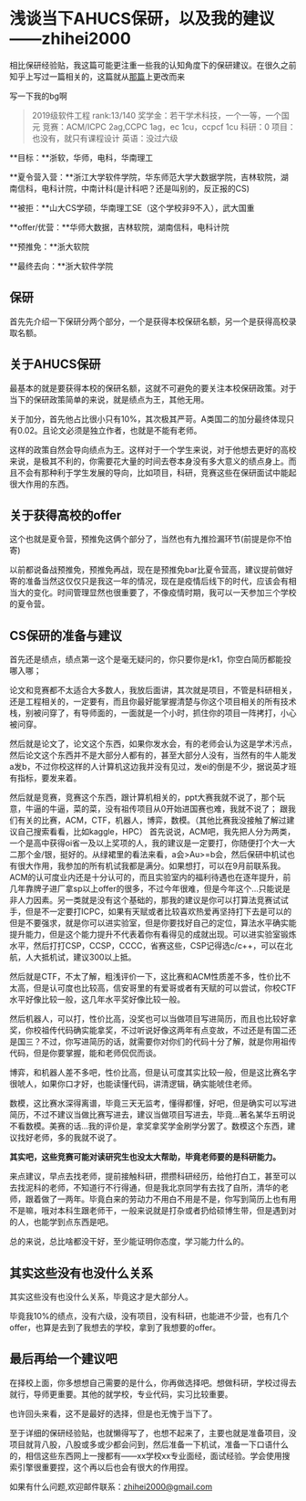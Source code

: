 # 浅谈当下AHUCS保研，以及我的建议——zhihei2000

相比保研经验贴，我这篇可能更注重一些我的认知角度下的保研建议。在很久之前知乎上写过一篇相关的，这篇就从[那篇](https://www.zhihu.com/question/552437912/answer/2709938196)上更改而来

写一下我的bg啊

> 2019级软件工程
> rank:13/140
> 奖学金：若干学术科技，一个一等，一个国元
> 竞赛：ACM/ICPC 2ag,CCPC 1ag，ec 1cu，ccpcf 1cu
> 科研：0
> 项目：也没有，就只有课程设计
> 英语：没过六级

**目标：**浙软，华师，电科，华南理工

**夏令营入营：**浙江大学软件学院，华东师范大学大数据学院，吉林软院，湖南信科，电科计院，中南计科(是计科吧？还是叫别的，反正报的CS)

**被拒：**山大CS学硕，华南理工SE（这个学校非9不入），武大国重

**offer/优营：**华师大数据，吉林软院，湖南信科，电科计院

**预推免：**浙大软院

**最终去向：**浙大软件学院

## 保研

首先先介绍一下保研分两个部分，一个是获得本校保研名额，另一个是获得高校录取名额。 

## 关于AHUCS保研

最基本的就是要获得本校的保研名额，这就不可避免的要关注本校保研政策。对于当下的保研政策简单的来说，就是绩点为王，其他无用。

关于加分，首先他占比很小只有10%，其次极其严苛。A类国二的加分最终体现只有0.02。且论文必须是独立作者，也就是不能有老师。

这样的政策自然会导向绩点为王。这样对于一个学生来说，对于他想去更好的高校来说，是极其不利的，你需要花大量的时间去卷本身没有多大意义的绩点身上。而且不会有那种利于学生发展的导向，比如项目，科研，竞赛这些在保研面试中能起很大作用的东西。

## 关于获得高校的offer

这个也就是夏令营，预推免这俩个部分了，当然也有九推捡漏环节(前提是你不怕寄)

以前都说备战预推免，预推免再战，现在是预推免bar比夏令营高，建议提前做好寄的准备当然这仅仅只是我这一年的情况，现在是疫情后线下的时代，应该会有相当大的变化。时间管理显然也很重要了，不像疫情时期，我可以一天参加三个学校的夏令营。

## CS保研的准备与建议

首先还是绩点，绩点第一这个是毫无疑问的，你只要你是rk1，你空白简历都能投哪入哪；

论文和竞赛都不太适合大多数人，我放后面讲，其次就是项目，不管是科研相关，还是工程相关的，一定要有，而且你最好能掌握清楚与你这个项目相关的所有技术栈，别被问穿了，有导师面的，一面就是一个小时，抓住你的项目一阵拷打，小心被问穿。

然后就是论文了，论文这个东西，如果你发水会，有的老师会认为这是学术污点，然后论文这个东西并不是大部分人都有的，甚至大部分人没有，当然有的牛人能发a发b，不过你校这样的人计算机这边我并没有见过，发ei的倒是不少，据说英才班有指标，要发来着。

然后就是竞赛，竞赛这个东西，跟计算机相关的，ppt大赛我就不说了，那个玩意，牛逼的牛逼，菜的菜，没有祖传项目从0开始进国赛也难，我就不说了；
跟我们有关的比赛，ACM，CTF，机器人，博弈，数模。（其他比赛我没接触了解过建议自己搜索看看，比如kaggle，HPC）
首先说说，ACM吧，我先把人分为两类，一个是高中获得oi省一及以上奖项的人，我的建议是一定要打，你随便打个大一大二那个金/银，挺好的。从绿裙里的看法来看，a会>Au>=b会，然后保研中机试也有很大作用，我参加的所有机试我都是满分。如果想打，可以在9月前联系我。ACM的认可度业内还是十分认可的，而且实验室内的福利待遇也在逐年提升，前几年靠牌子进厂拿sp以上offer的很多，不过今年很难，但是今年这个...只能说是非人力因素。另一类就是没有这个基础的，那我的建议是你可以打算法竞赛试试手，但是不一定要打ICPC，如果有天赋或者比较喜欢热爱再坚持打下去是可以的但是不要强求，就是你可以进实验室，但是你要找好自己的定位，算法水平确实能提升能力，但是这个能力提升不代表着你有看得见的成就出现。可以进实验室锻炼水平，然后打打CSP，CCSP，CCCC，省赛这些，CSP记得选c/c++，可以在北航，人大抵机试，建议300以上抵。

然后就是CTF，不太了解，粗浅评价一下，这比赛和ACM性质差不多，性价比不太高，但是认可度也比较高，信安哥里的有爱哥或者有天赋的可以尝试，你校CTF水平好像比较一般，这几年水平奖好像比较一般。

然后机器人，可以打，性价比高，没奖也可以当做项目写进简历，而且也比较好拿奖，你校祖传代码确实能拿奖，不过听说好像这两年有点变故，不过还是有国二还是国三？不过，你写进简历的话，就需要你对你们的代码十分了解，就是你用祖传代码，但是你要掌握，能和老师侃侃而谈。

博弈，和机器人差不多吧，性价比高，但是认可度其实比较一般，但是这比赛名字很唬人，如果你口才好，也能读懂代码，讲清逻辑，确实能唬住老师。

数模，这比赛水深得离谱，毕竟三天无监考，懂得都懂，好吧，但是确实可以写进简历，不过不建议当做比赛写进去，建议当做项目写进去，毕竟...著名某华五明说不看数模。美赛的话...我的评价是，拿奖拿奖学金刷学分罢了。数模这个东西，建议找好老师，多的我就不说了。

**其实吧，这些竞赛可能对读研究生也没太大帮助，毕竟老师要的是科研能力。**

来点建议，早点去找老师，提前接触科研，攒攒科研经历，给他打白工，甚至可以去找泥科的老师，不知道行不行得通，但是我北京同学有去找了自所，清华的老师，跟着做了一两年。毕竟白来的劳动力不用白不用是不是，你写到简历上也有用不是嘛，哦对本科生跟老师干，一般来说就是打杂或者扔给硕博生带，但是遇到对的人，也能学到点东西是吧。

总的来说，总比啥都没干好，至少能证明你态度，学习能力什么的。

## 其实这些没有也没什么关系

其实这些没有也没什么关系，毕竟这才是大部分人。

毕竟我10%的绩点，没有六级，没有项目，没有科研，也能进不少营，也有几个offer，也算是去到了我想去的学校，拿到了我想要的offer。

## 最后再给一个建议吧

在择校上面，你多想想自己需要的是什么，你再做选择吧。想做科研，学校过得去就行，导师更重要。其他的就学校，专业代码，实习比较重要。

也许回头来看，这不是最好的选择，但是也无愧于当下了。

至于详细的保研经验贴，也就懒得写了，也想不起来了，主要也就是准备项目，没项目就背八股，八股或多或少都会问到，然后准备一下机试，准备一下口语什么的，相信这些东西网上一搜都有——xx学校xx专业面经，面试经验。学会使用搜索引擎很重要捏，这个再以后也会有很大的作用捏。

如果有什么问题,欢迎邮件联系：zhihei2000@gmail.com

